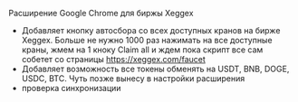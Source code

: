Расширение Google Chrome для биржы Xeggex
* Добавляет кнопку автосбора со всех доступных кранов на бирже Xeggex. Больше не нужно 1000 раз нажимать на все доступные краны, жмем на 1 кноку Claim all и ждем пока скрипт все сам собетет со страницы https://xeggex.com/faucet
* Добавляет возможность все токены обменять на USDT, BNB, DOGE, USDC, BTC. Чуть позже вынесу в настройки расширения
* проверка синхронизации
